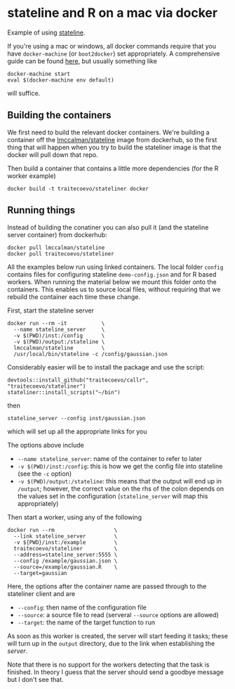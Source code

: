 # stateline and R on a mac via docker

Example of using [stateline](https://github.com/NICTA/stateline).

If you're using a mac or windows, all docker commands require that you have `docker-machine` (or `boot2docker`) set appropriately.  A comprehensive guide can be found [here](http://docs.docker.com/mac/started/), but usually something like

```
docker-machine start
eval $(docker-machine env default)
```

will suffice.

## Building the containers

We first need to build the relevant docker containers.  We're building a container
off the [lmccalman/stateline](https://hub.docker.com/r/lmccalman/stateline/) image from dockerhub, so the first thing that will happen when you try to build the stateliner image is that the docker will pull down that repo.

Then build a container that contains a little more dependencies (for the R worker example)

    docker build -t traitecoevo/stateliner docker

## Running things

Instead of building the conatiner you can also pull it (and the stateline server container) from dockerhub:

    docker pull lmccalman/stateline
    docker pull traitecoevo/stateliner

All the examples below run using linked containers. The local folder `config` contains files for configuring stateline `demo-config.json` and for R based workers. When running the material below we mount this folder onto the containers. This enables us to source local files, without requiring that we rebuild the container each time these change.

First, start the stateline server

    docker run --rm -it           \
      --name stateline_server     \
      -v $(PWD)/inst:/config      \
      -v $(PWD)/output:/stateline \
      lmccalman/stateline         \
      /usr/local/bin/stateline -c /config/gaussian.json

Considerably easier will be to install the package and use the script:

    devtools::install_github("traitecoevo/callr", "traitecoevo/stateliner")
    stateliner::install_scripts("~/bin")

then

    stateline_server --config inst/gaussian.json

which will set up all the appropriate links for you

The options above include

* `--name stateline_server`: name of the container to refer to later
* `-v $(PWD)/inst:/config`: this is how we get the config file into stateline (see the `-c` option)
* `-v $(PWD)/output:/stateline`: this means that the output will end up in `/output`; however, the correct value on the rhs of the colon depends on the values set in the configuration (`stateline_server` will map this appropriately)

Then start a worker, using any of the following

    docker run --rm                   \
      --link stateline_server         \
      -v ${PWD}/inst:/example         \
      traitecoevo/stateliner          \
      --address=stateline_server:5555 \
      --config /example/gaussian.json \
      --source=/example/gaussian.R    \
      --target=gaussian

Here, the options after the container name are passed through to the stateliner client and are

* `--config`: then name of the configuration file
* `--source`: a source file to read (serveral `--source` options are allowed)
* `--target`: the name of the target function to run

As soon as this worker is created, the server will start feeding it tasks; these will turn up in the `output` directory, due to the link when establishing the *server*.

Note that there is no support for the workers detecting that the task is finished.  In theory I guess that the server should send a goodbye message but I don't see that.
